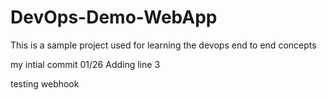 # DevOps-Demo-WebApp
This is a sample project used for learning the devops end to end concepts

my intial commit 01/26
Adding line 3

testing webhook
